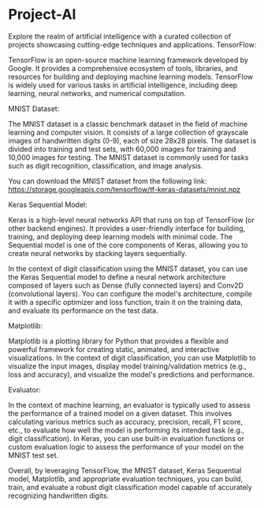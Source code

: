 # Project-AI
Explore the realm of artificial intelligence with a curated collection of projects showcasing cutting-edge techniques and applications.
TensorFlow:

TensorFlow is an open-source machine learning framework developed by Google. It provides a comprehensive ecosystem of tools, libraries, and resources for building and deploying machine learning models. TensorFlow is widely used for various tasks in artificial intelligence, including deep learning, neural networks, and numerical computation.

MNIST Dataset:

The MNIST dataset is a classic benchmark dataset in the field of machine learning and computer vision. It consists of a large collection of grayscale images of handwritten digits (0-9), each of size 28x28 pixels. The dataset is divided into training and test sets, with 60,000 images for training and 10,000 images for testing. The MNIST dataset is commonly used for tasks such as digit recognition, classification, and image analysis.

You can download the MNIST dataset from the following link:
https://storage.googleapis.com/tensorflow/tf-keras-datasets/mnist.npz

Keras Sequential Model:

Keras is a high-level neural networks API that runs on top of TensorFlow (or other backend engines). It provides a user-friendly interface for building, training, and deploying deep learning models with minimal code. The Sequential model is one of the core components of Keras, allowing you to create neural networks by stacking layers sequentially.

In the context of digit classification using the MNIST dataset, you can use the Keras Sequential model to define a neural network architecture composed of layers such as Dense (fully connected layers) and Conv2D (convolutional layers). You can configure the model's architecture, compile it with a specific optimizer and loss function, train it on the training data, and evaluate its performance on the test data.

Matplotlib:

Matplotlib is a plotting library for Python that provides a flexible and powerful framework for creating static, animated, and interactive visualizations. In the context of digit classification, you can use Matplotlib to visualize the input images, display model training/validation metrics (e.g., loss and accuracy), and visualize the model's predictions and performance.

Evaluator:

In the context of machine learning, an evaluator is typically used to assess the performance of a trained model on a given dataset. This involves calculating various metrics such as accuracy, precision, recall, F1 score, etc., to evaluate how well the model is performing its intended task (e.g., digit classification). In Keras, you can use built-in evaluation functions or custom evaluation logic to assess the performance of your model on the MNIST test set.

Overall, by leveraging TensorFlow, the MNIST dataset, Keras Sequential model, Matplotlib, and appropriate evaluation techniques, you can build, train, and evaluate a robust digit classification model capable of accurately recognizing handwritten digits.
